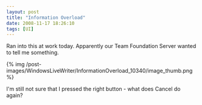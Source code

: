 ```yaml
---
layout: post
title: "Information Overload"
date: 2008-11-17 18:26:10
tags: [UI]
---
```


Ran into this at work today. Apparently our Team Foundation Server wanted to tell me something.
 
{% img /post-images/WindowsLiveWriter/InformationOverload_10340/image_thumb.png %} 
 
I'm still not sure that I pressed the right button - what does Cancel do again?
